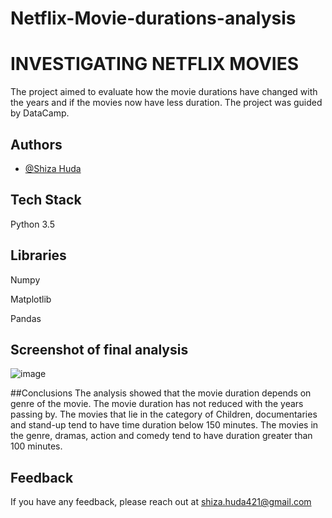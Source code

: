 # Netflix-Movie-durations-analysis

# INVESTIGATING NETFLIX MOVIES

The project aimed to evaluate how the movie durations have changed with the years and if the movies now have less duration. The project was guided by DataCamp.


## Authors

- [@Shiza Huda](https://www.github.com/Shiza-huda)


## Tech Stack

Python 3.5

## Libraries
Numpy

Matplotlib 

Pandas



## Screenshot of final analysis
![image](https://user-images.githubusercontent.com/113924135/222968800-f72419da-4a95-4a76-bd7c-a3b288c32b7f.png)

##Conclusions
The analysis showed that the movie duration depends on genre of the movie. 
The movie duration has not reduced with the years passing by.
The movies that lie in the category of Children, documentaries and stand-up tend to have time duration below 150 minutes.
The movies in the genre, dramas, action and comedy tend to have duration greater than 100 minutes.


## Feedback

If you have any feedback, please reach out at shiza.huda421@gmail.com

